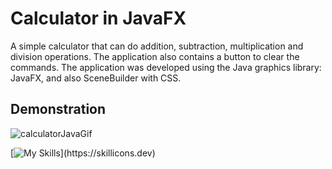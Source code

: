 
# Calculator in JavaFX

A simple calculator that can do addition, subtraction, multiplication and division operations. The application also contains a button to clear the commands. The application was developed using the Java graphics library: JavaFX, and also SceneBuilder with CSS.


## Demonstration

![calculatorJavaGif](https://github.com/shida011/Calculator-JavaFX/assets/173160742/7966d222-4d04-4ec7-92f6-2209f85b9f90)


[![My Skills](https://skillicons.dev/icons?i=java,css,)](https://skillicons.dev)
